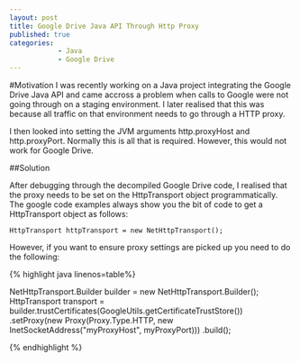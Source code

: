 ```yaml
---
layout: post
title: Google Drive Java API Through Http Proxy
published: true
categories: 
            - Java
            - Google Drive
---
```


#Motivation
I was recently working on a Java project integrating the Google Drive Java API and came accross a problem when calls to Google
were not going through on a staging environment. I later realised that this was because all traffic on that environment needs to go through a 
HTTP proxy.

I then looked into setting the JVM arguments http.proxyHost and http.proxyPort. Normally this is all that is required. However, this would
not work for Google Drive.

##Solution

After debugging through the decompiled Google Drive code, I realised that the proxy needs to be set on the HttpTransport object programmatically.
The google code examples always show you the bit of code to get a HttpTransport object as follows:

`HttpTransport httpTransport = new NetHttpTransport();`

However, if you want to ensure proxy settings are picked up you need to do the following:

{% highlight java linenos=table%}

NetHttpTransport.Builder builder = new NetHttpTransport.Builder();
HttpTransport transport = builder.trustCertificates(GoogleUtils.getCertificateTrustStore())
                                 .setProxy(new Proxy(Proxy.Type.HTTP, new InetSocketAddress("myProxyHost", myProxyPort)))
                                 .build();

{% endhighlight %}


